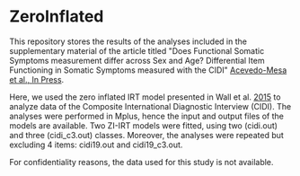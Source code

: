 # ZeroInflated
This repository stores the results of the analyses included in the supplementary material of the article titled "Does Functional Somatic Symptoms measurement differ across Sex and Age? Differential Item Functioning in Somatic Symptoms measured with the CIDI" [Acevedo-Mesa et al., In Press](https://psyarxiv.com/ks7fu/). 

Here, we used the zero inflated IRT model presented in Wall et al. [2015](https://doi.org/10.1177/0146621615588184) to analyze data of the Composite International Diagnostic Interview (CIDI). The analyses were performed in Mplus, hence the input and output files of the models are available. Two ZI-IRT models were fitted, using two (cidi.out) and three (cidi_c3.out) classes. Moreover, the analyses were repeated but excluding 4 items: cidi19.out and cidi19_c3.out.

For confidentiality reasons, the data used for this study is not available.


